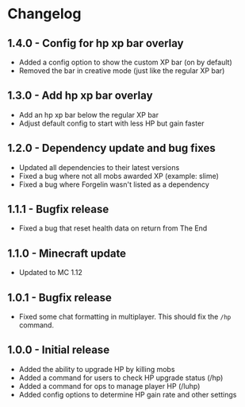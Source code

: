 # Changelog

## 1.4.0 - Config for hp xp bar overlay
 - Added a config option to show the custom XP bar (on by default)
 - Removed the bar in creative mode (just like the regular XP bar)

## 1.3.0 - Add hp xp bar overlay
 - Add an hp xp bar below the regular XP bar
 - Adjust default config to start with less HP but gain faster

## 1.2.0 - Dependency update and bug fixes
 - Updated all dependencies to their latest versions
 - Fixed a bug where not all mobs awarded XP (example: slime)
 - Fixed a bug where Forgelin wasn't listed as a dependency

## 1.1.1 - Bugfix release
 - Fixed a bug that reset health data on return from The End

## 1.1.0 - Minecraft update
 - Updated to MC 1.12

## 1.0.1 - Bugfix release
 - Fixed some chat formatting in multiplayer. This should fix the `/hp` command.

## 1.0.0 - Initial release
 - Added the ability to upgrade HP by killing mobs
 - Added a command for users to check HP upgrade status (/hp)
 - Added a command for ops to manage player HP (/luhp)
 - Added config options to determine HP gain rate and other settings
